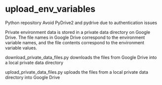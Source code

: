 # upload_env_variables
Python repository
Avoid PyDrive2 and pydrive due to authentication issues

Private environment data is stored in a private data directory on Google Drive.
The file names in Google Drive correspond to the environment variable names,
and the file contents correspond to the environment variable values.

download_private_data_files.py
downloads the files from Google Drive into a local private data directory

upload_private_data_files.py
uploads the files from a local private data directory into Google Drive
